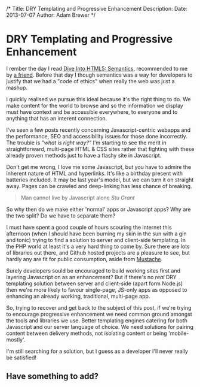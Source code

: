 /*
Title: DRY Templating and Progressive Enhancement
Description:
Date: 2013-07-07
Author: Adam Brewer
*/

# DRY Templating and Progressive Enhancement

I rember the day I read <a href="http://diveintohtml5.info/semantics.html" target="_blank" title="Dive Into HTML5: Semantics">Dive Into HTML5: Semantics</a>, recommended to me by <a href="http://stugoo.co.uk" target="_blank" title="Stugoo">a friend</a>. Before that day I though semantics was a way for developers to justify that we had a "code of ethics" when really the web was just a mashup.

I quickly realised we pursue this ideal because it's the right thing to do. We make content for the world to browse and so the information we display must have context and be accessible everywhere, to everyone and to anything that has an interent connection.

I've seen a few posts recently concerning Javascript-centric webapps and the performance, SEO and accessibility issues for those done incorrectly. The trouble is *"what is right way?"* I'm starting to see the merit in straightforward, multi-page HTML &amp; CSS sites rather that fighting with these already proven methods just to have a flashy site in Javascript.

Don't get me wrong, I love me some Javascript, but you have to admire the inherent nature of HTML and hyperlinks. It's like a birthday present with batteries included. It may be last year's model, but we can turn it on straight away. Pages can be crawled and deep-linking has less chance of breaking.

> Man cannot live by Javascript alone
> <cite>Stu Grant</cite>

So why then do we make either 'normal' apps or Javascript apps? Why are the two split? Do we have to separate them?

I must have spent a good couple of hours scouring the internet this afternoon (when I should have been burning my skin in the sun with a gin and tonic) trying to find a solution to server and client-side templating. In the PHP world at least it's a very hard thing to come by. Sure there are lots of libraries out there, and Github hosted projects are a pleasure to see, but hardly any are fit for public consumption, aside from [Mustache](http://mustache.github.io/).

Surely developers sould be encouraged to build working sites first and layering Javascript on as an enhancement? But if there's no *real* DRY templating solution between server and client-side (apart form Node.js) then we're more likely to favour single-page, JS-only apps as opposed to enhancing an already working, traditional, multi-page app.

So, trying to recover and get back to the subject of this post, if we're trying to encourage progressive enhancement we need common ground amongst the tools and libraries we use. Better templating engines catering for both Javascript and our server language of choice. We need solutions for pairing content between delivery methods, not isolating content or being 'mobile-mostly'.

I'm still searching for a solution, but I guess as a developer I'll never really be satisfied!

## Have something to add?

<div class="disqus" id="disqus_thread"></div>
